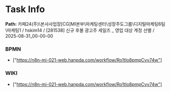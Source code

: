 # Task Info

**Path:** 카페24(주)\본사사업장\[CG]MI본부\마케팅센터\성장주도그룹\디지털마케팅6팀\마케팅1 / hskim14 / [281538] 신규 후불 광고주 세일즈 _ 영업 대상 계정 선별 / 2025-08-31_00-00-00

### BPMN
- ["https://n8n-mi-021-web.hanpda.com/workflow/Ro1tlo8pmpCvv74w"]

### WIKI
- ["https://n8n-mi-021-web.hanpda.com/workflow/Ro1tlo8pmpCvv74w"]

